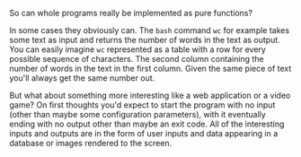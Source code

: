 So can whole programs really be implemented as pure functions?

In some cases they obviously can. The `bash` command `wc` for example takes some text as input and returns the number of words in the text as output. You can easily imagine `wc` represented as a table with a row for every possible sequence of characters. The second column containing the number of words in the text in the first column. Given the same piece of text you'll always get the same number out.

But what about something more interesting like a web application or a video game? On first thoughts you'd expect to start the program with no input (other than maybe some configuration parameters), with it eventually ending with no output other than maybe an exit code. All of the interesting inputs and outputs are in the form of user inputs and data appearing in a database or images rendered to the screen.

